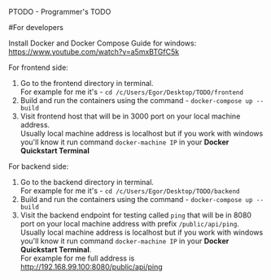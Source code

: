 PTODO - Programmer's TODO

#For developers

Install Docker and Docker Compose
Guide for windows: https://www.youtube.com/watch?v=a5mxBTGfC5k

For frontend side:
1) Go to the frontend directory in terminal.<br/>
   For example for me it's - ```cd /c/Users/Egor/Desktop/TODO/frontend```<br/>
2) Build and run the containers using the command - ```docker-compose up --build```<br/>
3) Visit frontend host that will be in 3000 port on your local machine address.<br/>
   Usually local machine address is localhost but if you work with windows you'll know it run command ```docker-machine IP``` in your **Docker Quickstart Terminal**<br/>

For backend side:
1) Go to the backend directory in terminal.<br/>
   For example for me it's - ```cd /c/Users/Egor/Desktop/TODO/backend```<br/>
2) Build and run the containers using the command - ```docker-compose up --build```<br/>
3) Visit the backend endpoint for testing called ```ping``` that will be in 8080 port on your local machine address with prefix ```/public/api/ping```.<br/>
   Usually local machine address is localhost but if you work with windows you'll know it run command ```docker-machine IP``` in your **Docker Quickstart Terminal**.<br/>
   For example for me full address is http://192.168.99.100:8080/public/api/ping<br/>
